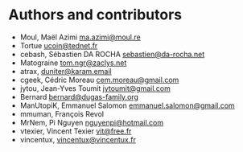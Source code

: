 # Authors and contributors

- Moul, Maël Azimi <ma.azimi@moul.re>
- Tortue <ucoin@tednet.fr>
- cebash, Sébastien DA ROCHA <sebastien@da-rocha.net>
- Matograine <tom.ngr@zaclys.net>
- atrax, <duniter@karam.email>
- cgeek, Cédric Moreau <cem.moreau@gmail.com>
- jytou, Jean-Yves Toumit <jytoumit@gmail.com>
- Bernard <bernard@dugas-family.org>
- ManUtopiK, Emmanuel Salomon <emmanuel.salomon@gmail.com>
- mmuman, François Revol
- MrNem, Pi Nguyen <nguyenpi@hotmail.com>
- vtexier, Vincent Texier <vit@free.fr>
- vincentux, <vincentux@vincentux.fr>

